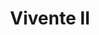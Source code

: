 ---
title: Vivente II
phone: (408) 448-2946
website: https://midpenproperty.midpen-housing.org/propertydetail?id=a0n46000003MN3fAAG
management: MidPen Property Management Corporation
tags: []
---